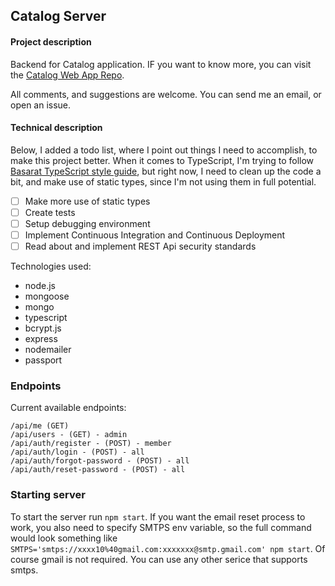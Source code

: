 ## Catalog Server

#### Project description
Backend for Catalog application. IF you want to know more, you can visit the [Catalog Web App Repo](https://github.com/maciejmatu/catalog-web-app).

All comments, and suggestions are welcome. You can send me an email, or open an issue.

#### Technical description
Below, I added a todo list, where I point out things I need to accomplish, to make this project better. When it comes to TypeScript, I'm trying to follow [Basarat TypeScript style guide](https://basarat.gitbooks.io/typescript/docs/styleguide/styleguide.html), but right now, I need to clean up the code a bit, and make use of static types, since I'm not using them in full potential.

- [ ] Make more use of static types
- [ ] Create tests
- [ ] Setup debugging environment
- [ ] Implement Continuous Integration and Continuous Deployment
- [ ] Read about and implement REST Api security standards

Technologies used:
- node.js
- mongoose
- mongo
- typescript
- bcrypt.js
- express
- nodemailer
- passport

### Endpoints
Current available endpoints:
```
/api/me (GET)
/api/users - (GET) - admin
/api/auth/register - (POST) - member
/api/auth/login - (POST) - all
/api/auth/forgot-password - (POST) - all
/api/auth/reset-password - (POST) - all
```

### Starting server
To start the server run `npm start`. If you want the email reset process to work, you also need to specify SMTPS env variable, so the full command would look something like `SMTPS='smtps://xxxx10%40gmail.com:xxxxxxx@smtp.gmail.com' npm start`. Of course gmail is not required. You can use any other serice that supports smtps.
